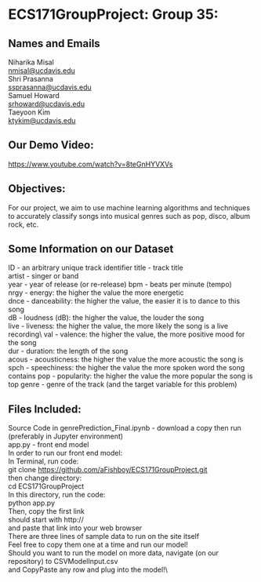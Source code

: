 # ECS171GroupProject: Group 35: 

## Names and Emails
Niharika Misal\
nmisal@ucdavis.edu\
Shri Prasanna\
ssprasanna@ucdavis.edu\
Samuel Howard\
srhoward@ucdavis.edu\
Taeyoon Kim\
ktykim@ucdavis.edu

## Our Demo Video:
https://www.youtube.com/watch?v=8teGnHYVXVs

## Objectives:
For our project, we aim to use machine learning algorithms and techniques to accurately classify songs into musical genres such as pop, disco, album rock, etc.

## Some Information on our Dataset
ID - an arbitrary unique track identifier title - track title\
artist - singer or band\
year - year of release (or re-release) bpm - beats per minute (tempo)\
nrgy - energy: the higher the value the more energetic\
dnce - danceability: the higher the value, the easier it is to dance to this song\
dB - loudness (dB): the higher the value, the louder the song\
live - liveness: the higher the value, the more likely the song is a live recording\ 
val - valence: the higher the value, the more positive mood for the song\
dur - duration: the length of the song\
acous - acousticness: the higher the value the more acoustic the song is\
spch - speechiness: the higher the value the more spoken word the song contains pop - popularity: the higher the value the more popular the song is\
top genre - genre of the track (and the target variable for this problem)

## Files Included:
Source Code in genrePrediction_Final.ipynb - download a copy then run (preferably in Jupyter environment)\
app.py - front end model\
    In order to run our front end model:\
    In Terminal, run code:\
    git clone https://github.com/aFishboy/ECS171GroupProject.git \
    then change directory:\
    cd ECS171GroupProject\
    In this directory, run the code:\
    python app.py\
    Then, copy the first link\
        should start with http://\
    and paste that link into your web browser\
    There are three lines of sample data to run on the site itself\
        Feel free to copy them one at a time and run our model!\
    Should you want to run the model on more data, navigate (on our repository) to CSVModelInput.csv\
        and CopyPaste any row and plug into the model!\
    
    
